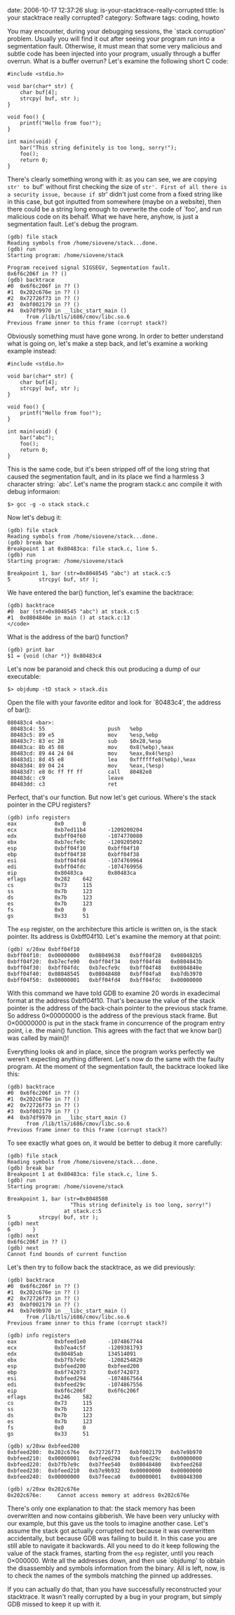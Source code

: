 date: 2006-10-17 12:37:26
slug: is-your-stacktrace-really-corrupted
title: Is your stacktrace really corrupted?
category: Software
tags: coding, howto

You may encounter, during your debugging sessions, the `stack corruption'
problem. Usually you will find it out after seeing your program run into a
segmentation fault. Otherwise, it must mean that some very malicious and subtle
code has been injected into your program, usually through a buffer overrun.
What is a buffer overrun? Let's examine the following short C code:

    #include <stdio.h>

    void bar(char* str) {
        char buf[4];
        strcpy( buf, str );
    }

    void foo() {
        printf("Hello from foo!");
    }

    int main(void) {
        bar("This string definitely is too long, sorry!");
        foo();
        return 0;
    }

There's clearly something wrong with it: as you can see, we are copying `str'
to `buf' without first checking the size of `str'. First of all there is a
security issue, because if `str' didn't just come from a fixed string like in
this case, but got inputted from somewhere (maybe on a website), then there
could be a string long enough to overwrite the code of `foo', and run malicious
code on its behalf. What we have here, anyhow, is just a segmentation fault.
Let's debug the program.

    (gdb) file stack
    Reading symbols from /home/siovene/stack...done.
    (gdb) run
    Starting program: /home/siovene/stack

    Program received signal SIGSEGV, Segmentation fault.
    0x6f6c206f in ?? ()
    (gdb) backtrace
    #0  0x6f6c206f in ?? ()
    #1  0x202c676e in ?? ()
    #2  0x72726f73 in ?? ()
    #3  0xbf002179 in ?? ()
    #4  0xb7df9970 in __libc_start_main ()
          from /lib/tls/i686/cmov/libc.so.6
    Previous frame inner to this frame (corrupt stack?)

Obviously something must have gone wrong. In order to better understand what is
going on, let's make a step back, and let's examine a working example instead:

    #include <stdio.h>

    void bar(char* str) {
        char buf[4];
        strcpy( buf, str );
    }

    void foo() {
        printf("Hello from foo!");
    }

    int main(void) {
        bar("abc");
        foo();
        return 0;
    }

This is the same code, but it's been stripped off of the long string that
caused the segmentation fault, and in its place we find a harmless 3 character
string: `abc'. Let's name the program stack.c anc compile it with debug
informaion:

    $> gcc -g -o stack stack.c

Now let's debug it:

    (gdb) file stack
    Reading symbols from /home/siovene/stack...done.
    (gdb) break bar
    Breakpoint 1 at 0x80483ca: file stack.c, line 5.
    (gdb) run
    Starting program: /home/siovene/stack

    Breakpoint 1, bar (str=0x8048545 "abc") at stack.c:5
    5         strcpy( buf, str );

We have entered the bar() function, let's examine the backtrace:

    (gdb) backtrace
    #0  bar (str=0x8048545 "abc") at stack.c:5
    #1  0x0804840e in main () at stack.c:13
    </code>

What is the address of the bar() function?

    (gdb) print bar
    $1 = {void (char *)} 0x80483c4

Let's now be paranoid and check this out producing a dump of our executable:

    $> objdump -tD stack > stack.dis

Open the file with your favorite editor and look for `80483c4′, the address of
bar():

    080483c4 <bar>:
     80483c4: 55                    push   %ebp
     80483c5: 89 e5                 mov    %esp,%ebp
     80483c7: 83 ec 28              sub    $0x28,%esp
     80483ca: 8b 45 08              mov    0x8(%ebp),%eax
     80483cd: 89 44 24 04           mov    %eax,0x4(%esp)
     80483d1: 8d 45 e8              lea    0xffffffe8(%ebp),%eax
     80483d4: 89 04 24              mov    %eax,(%esp)
     80483d7: e8 0c ff ff ff        call   80482e8
     80483dc: c9                    leave
     80483dd: c3                    ret


Perfect, that's our function. But now let's get curious. Where's the stack
pointer in the CPU registers?

    (gdb) info registers
    eax            0x0      0
    ecx            0xb7ed11b4       -1209200204
    edx            0xbff04f60       -1074770080
    ebx            0xb7ecfe9c       -1209205092
    esp            0xbff04f10       0xbff04f10
    ebp            0xbff04f38       0xbff04f38
    esi            0xbff04fd4       -1074769964
    edi            0xbff04fdc       -1074769956
    eip            0x80483ca        0x80483ca
    eflags         0x282    642
    cs             0x73     115
    ss             0x7b     123
    ds             0x7b     123
    es             0x7b     123
    fs             0x0      0
    gs             0x33     51

The `esp` register, on the architecture this article is written on, is the
stack pointer. Its address is 0xbff04f10. Let's examine the memory at that
point:

    (gdb) x/20xw 0xbff04f10
    0xbff04f10:  0x00000000   0x08049638   0xbff04f28   0x080482b5
    0xbff04f20:  0xb7ecfe90   0xbff04f34   0xbff04f48   0x0804843b
    0xbff04f30:  0xbff04fdc   0xb7ecfe9c   0xbff04f48   0x0804840e
    0xbff04f40:  0x08048545   0x08048480   0xbff04fa8   0xb7db3970
    0xbff04f50:  0x00000001   0xbff04fd4   0xbff04fdc   0x00000000

With this command we have told GDB to examine 20 words in exadecimal format at
the address 0xbff04f10. That's because the value of the stack pointer is the
address of the back-chain pointer to the previous stack frame. So address
0×00000000 is the address of the previous stack frame. But 0×00000000 is put in
the stack frame in concurrence of the program entry point, i.e. the main()
function. This agrees with the fact that we know bar() was called by main()!

Everything looks ok and in place, since the program works perfectly we weren't
expecting anything different. Let's now do the same with the faulty program. At
the moment of the segmentation fault, the backtrace looked like this:

    (gdb) backtrace
    #0  0x6f6c206f in ?? ()
    #1  0x202c676e in ?? ()
    #2  0x72726f73 in ?? ()
    #3  0xbf002179 in ?? ()
    #4  0xb7df9970 in __libc_start_main ()
          from /lib/tls/i686/cmov/libc.so.6
    Previous frame inner to this frame (corrupt stack?)

To see exactly what goes on, it would be better to debug it more carefully:

    (gdb) file stack
    Reading symbols from /home/siovene/stack...done.
    (gdb) break bar
    Breakpoint 1 at 0x80483ca: file stack.c, line 5.
    (gdb) run
    Starting program: /home/siovene/stack

    Breakpoint 1, bar (str=0x8048580
                        "This string definitely is too long, sorry!")
                      at stack.c:5
    5         strcpy( buf, str );
    (gdb) next
    6       }
    (gdb) next
    0x6f6c206f in ?? ()
    (gdb) next
    Cannot find bounds of current function

Let's then try to follow back the stacktrace, as we did previously:

    (gdb) backtrace
    #0  0x6f6c206f in ?? ()
    #1  0x202c676e in ?? ()
    #2  0x72726f73 in ?? ()
    #3  0xbf002179 in ?? ()
    #4  0xb7e9b970 in __libc_start_main ()
          from /lib/tls/i686/cmov/libc.so.6
    Previous frame inner to this frame (corrupt stack?)

    (gdb) info registers
    eax            0xbfeed1e0       -1074867744
    ecx            0xb7ea4c5f       -1209381793
    edx            0x80485ab        134514091
    ebx            0xb7fb7e9c       -1208254820
    esp            0xbfeed200       0xbfeed200
    ebp            0x6f742073       0x6f742073
    esi            0xbfeed294       -1074867564
    edi            0xbfeed29c       -1074867556
    eip            0x6f6c206f       0x6f6c206f
    eflags         0x246    582
    cs             0x73     115
    ss             0x7b     123
    ds             0x7b     123
    es             0x7b     123
    fs             0x0      0
    gs             0x33     51

    (gdb) x/20xw 0xbfeed200
    0xbfeed200:  0x202c676e   0x72726f73   0xbf002179   0xb7e9b970
    0xbfeed210:  0x00000001   0xbfeed294   0xbfeed29c   0x00000000
    0xbfeed220:  0xb7fb7e9c   0xb7fee540   0x08048480   0xbfeed268
    0xbfeed230:  0xbfeed210   0xb7e9b932   0x00000000   0x00000000
    0xbfeed240:  0x00000000   0xb7feeca0   0x00000001   0x08048300

    (gdb) x/20xw 0x202c676e
    0x202c676e:     Cannot access memory at address 0x202c676e

There's only one explanation to that: the stack memory has been overwritten and
now contains gibberish. We have been very unlucky with our example, but this
gave us the tools to imagine another case. Let's assume the stack got actually
corrupted not because it was overwritten accidentally, but because GDB was
failing to build it. In this case you are still able to navigate it backwards.
All you need to do it keep following the value of the stack frames, starting
from the `esp` register, until you reach 0×000000. Write all the addresses
down, and then use `objdump' to obtain the disassembly and symbols information
from the binary. All is left, now, is to check the names of the symbols
matching the pinned up addresses.

If you can actually do that, than you have successfully reconstructed your
stacktrace. It wasn't really corrupted by a bug in your program, but simply GDB
missed to keep it up with it.
